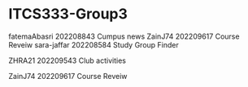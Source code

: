 # ITCS333-Group3
fatemaAbasri 202208843 Cumpus news
ZainJ74 202209617 Course Reveiw
sara-jaffar 202208584 Study Group Finder

ZHRA21 202209543 Club activities

ZainJ74 202209617 Course Reveiw
